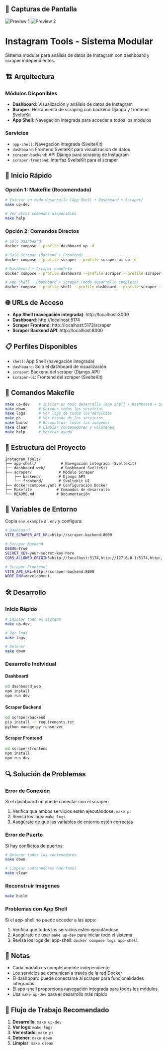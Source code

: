 ## 📸 Capturas de Pantalla

![Preview 1](img/dashboard_preview1.png)
![Preview 2](img/dashboard_preview3.png) 

# Instagram Tools - Sistema Modular

Sistema modular para análisis de datos de Instagram con dashboard y scraper independientes.

## 🏗️ Arquitectura

### Módulos Disponibles

- **Dashboard**: Visualización y análisis de datos de Instagram
- **Scraper**: Herramienta de scraping con backend Django y frontend SvelteKit
- **App Shell**: Navegación integrada para acceder a todos los módulos

### Servicios

- `app-shell`: Navegación integrada (SvelteKit)
- `dashboard`: Frontend SvelteKit para visualización de datos
- `scraper-backend`: API Django para scraping de Instagram
- `scraper-frontend`: Interfaz SvelteKit para el scraper

## 🚀 Inicio Rápido

### Opción 1: Makefile (Recomendado)
```bash
# Iniciar en modo desarrollo (App Shell + Dashboard + Scraper)
make up-dev

# Ver otros comandos disponibles
make help
```

### Opción 2: Comandos Directos

```bash
# Solo Dashboard
docker compose --profile dashboard up -d

# Solo Scraper (Backend + Frontend)
docker compose --profile scraper --profile scraper-ui up -d

# Dashboard + Scraper completo
docker compose --profile dashboard --profile scraper --profile scraper-ui up -d

# App Shell + Dashboard + Scraper (modo desarrollo completo)
docker compose --profile shell --profile dashboard --profile scraper --profile scraper-ui up -d
```

## 🌐 URLs de Acceso

- **App Shell (navegación integrada)**: http://localhost:3000
- **Dashboard**: http://localhost:5174
- **Scraper Frontend**: http://localhost:5173/scraper
- **Scraper Backend API**: http://localhost:8000

## 📋 Perfiles Disponibles

- `shell`: App Shell (navegación integrada)
- `dashboard`: Solo el dashboard de visualización
- `scraper`: Backend del scraper (Django API)
- `scraper-ui`: Frontend del scraper (SvelteKit)

## 🔧 Comandos Makefile

```bash
make up-dev    # Iniciar en modo desarrollo (App Shell + Dashboard + Scraper)
make down      # Detener todos los servicios
make logs      # Ver logs de todos los servicios
make ps        # Ver estado de los servicios
make build     # Reconstruir todas las imágenes
make clean     # Limpiar contenedores y volúmenes
make help      # Mostrar ayuda
```

## 📁 Estructura del Proyecto

```
Instagram_Tools/
├── app-shell/           # Navegación integrada (SvelteKit)
├── dashboard_web/       # Dashboard SvelteKit
├── scraper/            # Módulo Scraper
│   ├── backend/        # Django API
│   └── frontend/       # SvelteKit UI
├── docker-compose.yaml # Configuración Docker
├── Makefile           # Comandos de desarrollo
└── README.md          # Documentación
```

## 🔌 Variables de Entorno

Copia `env.example` a `.env` y configura:

```bash
# Dashboard
VITE_SCRAPER_API_URL=http://scraper-backend:8000

# Scraper Backend
DEBUG=True
SECRET_KEY=your-secret-key-here
CORS_ALLOWED_ORIGINS=http://localhost:5174,http://127.0.0.1:5174,http://dashboard:5173,http://localhost:5173,http://127.0.0.1:5173,http://scraper-frontend:5173

# Scraper Frontend
VITE_API_URL=http://scraper-backend:8000
NODE_ENV=development
```

## 🛠️ Desarrollo

### Inicio Rápido
```bash
# Iniciar todo el sistema
make up-dev

# Ver logs
make logs

# Detener
make down
```

### Desarrollo Individual

#### Dashboard
```bash
cd dashboard_web
npm install
npm run dev
```

#### Scraper Backend
```bash
cd scraper/backend
pip install -r requirements.txt
python manage.py runserver
```

#### Scraper Frontend
```bash
cd scraper/frontend
npm install
npm run dev
```

## 🔍 Solución de Problemas

### Error de Conexión
Si el dashboard no puede conectar con el scraper:
1. Verifica que ambos servicios estén ejecutándose: `make ps`
2. Revisa los logs: `make logs`
3. Asegúrate de que las variables de entorno estén correctas

### Error de Puerto
Si hay conflictos de puertos:
```bash
# Detener todos los contenedores
make down

# Limpiar contenedores huérfanos
make clean
```

### Reconstruir Imágenes
```bash
make build
```

### Problemas con App Shell
Si el app-shell no puede acceder a las apps:
1. Verifica que todos los servicios estén ejecutándose
2. Asegúrate de usar `make up-dev` para iniciar todo el sistema
3. Revisa los logs del app-shell: `docker compose logs app-shell`

## 📝 Notas

- Cada módulo es completamente independiente
- Los servicios se comunican a través de la red Docker
- El dashboard puede conectarse al scraper para funcionalidades integradas
- El app-shell proporciona navegación integrada para todos los módulos
- Usa `make up-dev` para el desarrollo más rápido

## 🚀 Flujo de Trabajo Recomendado

1. **Desarrollo**: `make up-dev`
2. **Ver logs**: `make logs`
3. **Ver estado**: `make ps`
4. **Detener**: `make down`
5. **Limpiar**: `make clean` 

